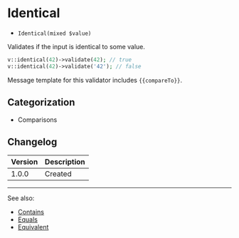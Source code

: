 # Identical

- `Identical(mixed $value)`

Validates if the input is identical to some value.

```php
v::identical(42)->validate(42); // true
v::identical(42)->validate('42'); // false
```

Message template for this validator includes `{{compareTo}}`.

## Categorization

- Comparisons

## Changelog

Version | Description
--------|-------------
  1.0.0 | Created

***
See also:

- [Contains](Contains.md)
- [Equals](Equals.md)
- [Equivalent](Equivalent.md)
